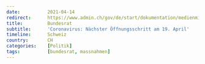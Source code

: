 ```yaml
---
date:          2021-04-14
redirect:      https://www.admin.ch/gov/de/start/dokumentation/medienmitteilungen.msg-id-83106.html
title:         Bundesrat
subtitle:      'Coronavirus: Nächster Öffnungsschritt am 19. April'
timeline:      Schweiz
country:       CH
categories:    [Politik]
tags:          [bundesrat, massnahmen]
---
```


